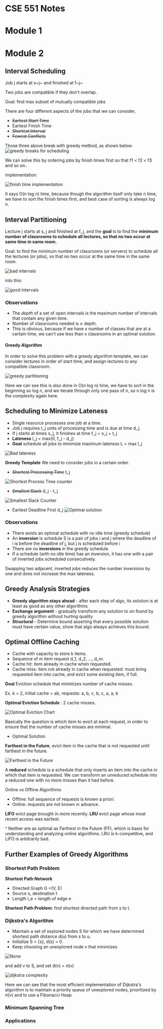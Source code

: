 # CSE 551 Notes
# Module 1


# Module 2
## Interval Scheduling
Job j starts at s~j~ and finished at f~j~

Two jobs are compatible if they don't overlap.

Goal: find max subset of mutually compatible jobs

There are four different aspects of the jobs that we can consider, 
* ~~Earliest Start Time~~
* Earliest Finish Time
* ~~Shortest Interval~~
* ~~Fewest Conflicts~~

Those three above break with greedy method, as shown below:
![greedy breaks for scheduling](./images/IS_greedy_breaks.png "Greedy Breaks for Interval Scheduling")

We can solve this by ordering jobs by finish times first so that f1 $\lt$ f2 $\lt$ f3 and so on..

implementation:

![finish time implementation](./images/finish_impl.png "Greedy Implementation: Finish Times")

It says O(n log n) time, because though the algorithm itself only take n time, we have to sort the finish times first, and best case of sorting is always log n.

## Interval Partitioning

Lecture j starts at s_j and finished at f_j, and the **goal** is to find the **minimum number of classrooms to schedule all lectures, so that no two occur at same time in same room.**



Goal: to find the minimum number of classrooms (or servers) to schedule all the lectures (or jobs), so that no two occur at the same time in the same room.

![bad intervals](./images/badints.png)

into this:

![good intervals](./images/goodints.png)

### Observations
- The *depth* of a set of open intervals is the maximum number of intervals that contain any given time.
- Number of classrooms needed is $\ge$ depth.
- This is obvious, because if we have x number of classes that are at a certain time, we can't use less than x classrooms in an optimal solution.

#### Greedy Algorithm
In order to solve this problem with a greedy algorithm template, we can consider lectures in order of start time, and assign lectures to any compatible classroom.

![greedy partitioning](./images/part_greedy.png)

Here we can see this is also done in O(n log n) time, we have to sort in the beginning so log n, and we iterate through only one pass of n, so n log n is the complexity again here.

## Scheduling to Minimize Lateness

- Single resource processes one job at a time.
- Job j requires t_j units of processing time and is due at  time d_j.
- If j starts at times s_j, it finishes at time f_j = s_j + t_j
- **Lateness** l_j = max(0, f_j - d_j)
- **Goal** schedule all jobs to minimize maximum lateness L = max l_j

![Bad lateness](./images/mlfirst.png)

**Greedy Template** We need to consider jobs in a certain order. 

- ~~Shortest Processing Time~~ t_j

![Shortest Process Time counter](./images/spt.png)
- ~~Smallest Slack~~ d_j - t_j

![Smallest Slack Counter](./images/smallslack.png)


- Earliest Deadline First d_j
![Optimal solution](./images/mlopt.png)

### Observations

- There exists an optimal schedule with no idle time (greedy schedule)
- An **inversion** is schedule S is a pair of jobs i and j where the deadline of i is before the deadline of j,  but j is scheduled before i
- There are no **inversions** in the greedy schedule.
- If a schedule (with no idle time) has an inversion, it has one with a pair of inverted jobs scheduled consecutively.

Swapping two adjacent, inverted jobs reduces the number inversions by one and does not increase the max lateness.

## Greedy Analysis Strategies

- **Greedy algorithm stays ahead** - after each step of algo, its solution is at least as good as any other algorithms
- **Exchange argument** - gradually transform any solution to on found by greedy algorithm without hurting quality
- **Structural** - Determine bound asserting that every possible solution must have certain value, show that algo always achieves this bound.

## Optimal Offline Caching

- Cache with capacity to store k items.
- Sequence of m item request d_1, d_2, ..., d_m.
- Cache hit: item already in cache when requested.
- Cache miss: item not already in cache when requested: must bring requested item into cache, and evict some existing item, if full.

**Goal** Eviction schedule that minimizes number of cache misses.

Ex. k = 2, initial cache = ab, requests: a, b, c, b, c, a, a, b

**Optimal Eviction Schedule** : 2 cache misses.

![Optimal Eviction Chart](./images/evictionchart.png)

Basically the question is which item to evict at each request, in order to ensure that the number of cache misses are minimal.

* Optimal Solution

**Farthest in the Future**, evict item in the cache that is not requested until farthest in the future.

![Farthest in the Future](./images/fitfcache.png)

A **reduced** schedule is a schedule that only inserts an item into the cache in which that item is requested. We can transform an unreduced schedule into a reduced one with no more misses than it had before.

Online vs Offline Algorithms

- Offline: full sequence of requests is known a priori.
- Online: requests are not known in advance.

**LIFO** evict page brought in more recently.
**LRU** evict page whose most recent access was earliest.

^ Neither are as optimal as Farthest in the Future (FF), which is basis for understanding and analyzing online algorithms. LRU is k-competitive, and LIFO is arbitrarily bad.

## Further Examples of Greedy Algorithms

### Shortest Path Problem

**Shortest Path Network**
- Directed Graph G =(V, E)
- Source s, destination t
- Length l_e = length of edge e

**Shortest Path Problem**: find shortest directed path from s to t.


### Dijkstra's Algorithm
- Maintain a set of explored nodes S for which we have determined shortest path distance d(u) from s to u.
- Initialize S = {s}, d(s) = 0.
- Keep choosing an unexplored node v that minimizes 

![None](./images/dijkstraspi.png)

and add v to S, and set d(v) = $\pi$(v)

![dijkstra complexity](./images/dicomplexity.png)

Here we can see that the most efficient implementation of Dijkstra's algorithm is to maintain a priority queue of unexplored nodes, prioritized by $\pi$(v) and to use a Fibonacci Heap

### Minimum Spanning Tree

### Applications
